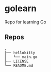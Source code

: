 # golearn
Repo for learning Go

## Repos
```
.
├── hellokitty
│   └── main.go
├── LICENSE
└── README.md
```

